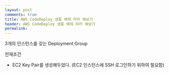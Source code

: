 ```yaml
---
layout: post
comments: true
title: AWS CodeDeploy 샘플 예제 따라 해보기
header: AWS CodeDeploy 샘플 예제 따라 해보기
permalink: 
---
```


3개의 인스턴스를 갖는 Deployment Group


전재조건
- EC2 Key Pair를 생성해두었다. (EC2 인스턴스에 SSH 로그인하기 위하여 필요함)